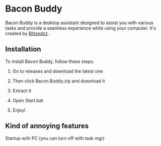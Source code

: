 # Bacon Buddy

Bacon Buddy is a desktop assistant designed to assist you with various tasks and provide a seamless experience while using your computer. It's created by [Blitzedzz](https://x.com/blitzedzz49950).

## Installation

To install Bacon Buddy, follow these steps:

1. Go to releases and download the latest one
   
2. Then click Bacon.Buddy.zip and download it

3. Extract it

4. Open Start.bat

5. Enjoy! 

## Kind of annoying features

Startup with PC (you can turn off with task mgr)
